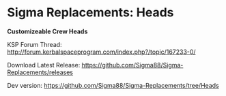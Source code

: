 # Sigma Replacements: Heads


**Customizeable Crew Heads**


KSP Forum Thread: http://forum.kerbalspaceprogram.com/index.php?/topic/167233-0/

Download Latest Release: https://github.com/Sigma88/Sigma-Replacements/releases

Dev version: https://github.com/Sigma88/Sigma-Replacements/tree/Heads
